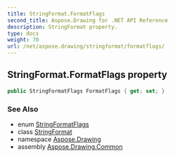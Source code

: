 ```yaml
---
title: StringFormat.FormatFlags
second_title: Aspose.Drawing for .NET API Reference
description: StringFormat property. 
type: docs
weight: 70
url: /net/aspose.drawing/stringformat/formatflags/
---
```

## StringFormat.FormatFlags property

```csharp
public StringFormatFlags FormatFlags { get; set; }
```

### See Also

* enum [StringFormatFlags](../../stringformatflags/)
* class [StringFormat](../)
* namespace [Aspose.Drawing](../../stringformat/)
* assembly [Aspose.Drawing.Common](../../../)


